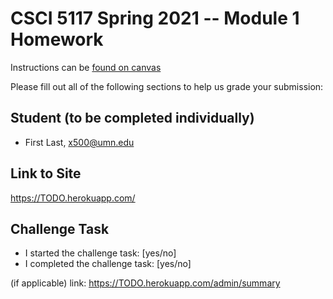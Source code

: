 # CSCI 5117 Spring 2021 -- Module 1 Homework

Instructions can be [found on canvas](https://canvas.umn.edu/courses/217951/pages/homework-1)

Please fill out all of the following sections to help us grade your submission:

## Student (to be completed individually)

* First Last, x500@umn.edu

## Link to Site

<https://TODO.herokuapp.com/>

## Challenge Task

* I started the challenge task: [yes/no]
* I completed the challenge task: [yes/no]

(if applicable) link: <https://TODO.herokuapp.com/admin/summary>
